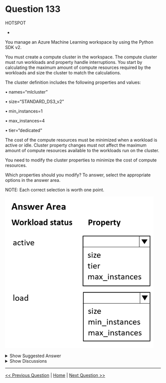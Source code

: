 # Question 133

HOTSPOT

-

You manage an Azure Machine Learning workspace by using the Python SDK v2.

You must create a compute cluster in the workspace. The compute cluster must run workloads and property handle interruptions. You start by calculating the maximum amount of compute resources required by the workloads and size the cluster to match the calculations.

The cluster definition includes the following properties and values:

• names=“mlcluster”

• size=“STANDARD_DS3_v2”

• min_instances=1

• max_instances=4

• tier=“dedicated“

The cost of the compute resources must be minimized when a workload is active or idle. Cluster property changes must not affect the maximum amount of compute resources available to the workloads run on the cluster.

You need to modify the cluster properties to minimize the cost of compute resources.

Which properties should you modify? To answer, select the appropriate options in the answer area.

NOTE: Each correct selection is worth one point.

![Question Image](../images/q133_q_image477.png)

<details>
  <summary>Show Suggested Answer</summary>

<img src="../images/q133_ans_0_image478.png" alt="Answer Image"><br>

</details>

<details>
  <summary>Show Discussions</summary>

<blockquote><p><strong>damaldon</strong> <code>(Fri 12 Jul 2024 16:20)</code> - <em>Upvotes: 6</em></p><p>Correct.
Lower your compute cluster cost with low priority VMs.
from azure.ai.ml.entities import AmlCompute

cluster_low_pri = AmlCompute(
name=&quot;low-pri-example&quot;,
size=&quot;STANDARD_DS3_v2&quot;,
min_instances=0,
max_instances=2,
idle_time_before_scale_down=120,
tier=&quot;low_priority&quot;,
)
ml_client.begin_create_or_update(cluster_low_pri).result()</p></blockquote>

<blockquote><p><strong>Mal42</strong> <code>(Wed 21 Aug 2024 07:28)</code> - <em>Upvotes: 6</em></p><p>On exam 18 Aug 2023</p></blockquote>
<blockquote><p><strong>MiteshKachhatiya</strong> <code>(Wed 11 Jun 2025 04:48)</code> - <em>Upvotes: 1</em></p><p>On Exam 8th June 2025</p></blockquote>

</details>

---

[<< Previous Question](question_132.md) | [Home](../index.md) | [Next Question >>](question_134.md)
